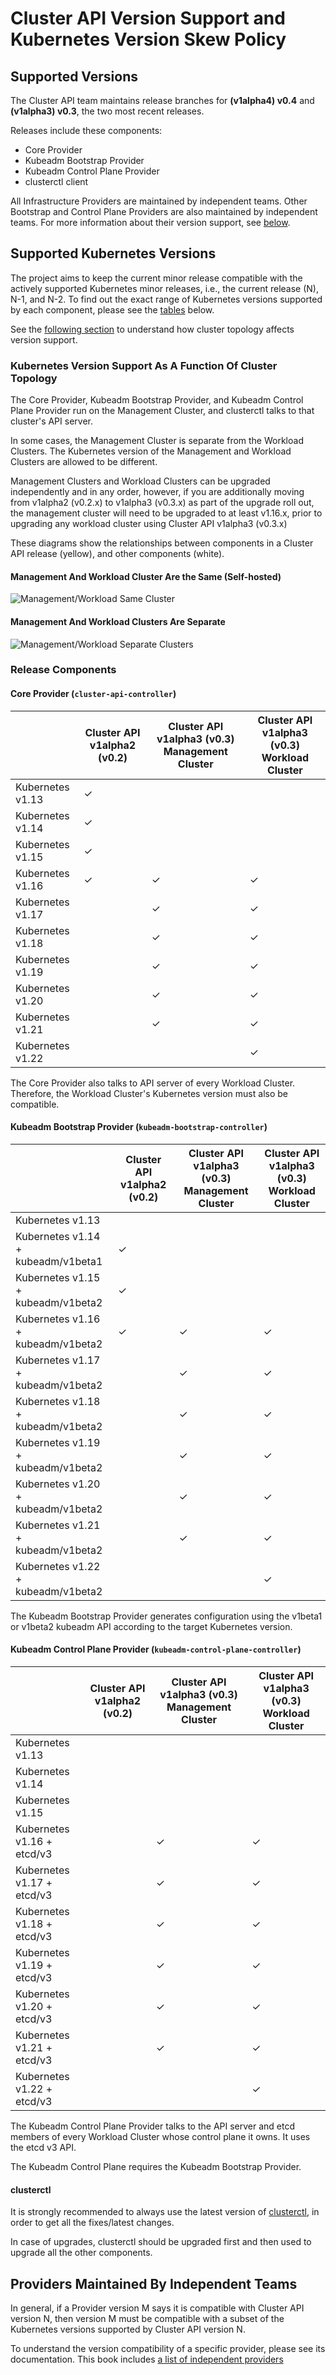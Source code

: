# Cluster API Version Support and Kubernetes Version Skew Policy

## Supported Versions

The Cluster API team maintains release branches for **(v1alpha4) v0.4** and **(v1alpha3) v0.3**, the two most recent releases.

Releases include these components:

- Core Provider
- Kubeadm Bootstrap Provider
- Kubeadm Control Plane Provider
- clusterctl client

All Infrastructure Providers are maintained by independent teams. Other Bootstrap and Control Plane Providers are also maintained by independent teams. For more information about their version support, see [below](#providers-maintained-by-independent-teams).

## Supported Kubernetes Versions

The project aims to keep the current minor release compatible with the actively supported Kubernetes minor releases, i.e., the current release (N), N-1, and N-2. To find out the exact range of Kubernetes versions supported by each  component, please see the [tables](#release-components) below.

See the [following section](#kubernetes-version-support-as-a-function-of-cluster-topology) to understand how cluster topology affects version support.

### Kubernetes Version Support As A Function Of Cluster Topology

The Core Provider, Kubeadm Bootstrap Provider, and Kubeadm Control Plane Provider run on the Management Cluster, and clusterctl talks to that cluster's API server.

In some cases, the Management Cluster is separate from the Workload Clusters. The Kubernetes version of the Management and Workload Clusters are allowed to be different.

Management Clusters and Workload Clusters can be upgraded independently and in any order, however, if you are additionally moving from
v1alpha2 (v0.2.x) to v1alpha3 (v0.3.x) as part of the upgrade roll out, the management cluster will need to be upgraded to at least v1.16.x,
prior to upgrading any workload cluster using Cluster API v1alpha3 (v0.3.x)

These diagrams show the relationships between components in a Cluster API release (yellow), and other components (white).

#### Management And Workload Cluster Are the Same (Self-hosted)

![Management/Workload Same Cluster](../images/management-workload-same-cluster.png)

#### Management And Workload Clusters Are Separate

![Management/Workload Separate Clusters](../images/management-workload-separate-clusters.png)

### Release Components

#### Core Provider (`cluster-api-controller`)

|                  | Cluster API v1alpha2 (v0.2) | Cluster API v1alpha3 (v0.3) Management Cluster | Cluster API v1alpha3 (v0.3) Workload Cluster   |
| ---------------- | --------------------------- | ---------------------------------------------- | ---------------------------------------------- |
| Kubernetes v1.13 | ✓                           |                                                |                                                |
| Kubernetes v1.14 | ✓                           |                                                |                                                |
| Kubernetes v1.15 | ✓                           |                                                |                                                |
| Kubernetes v1.16 | ✓                           | ✓                                              | ✓                                              |
| Kubernetes v1.17 |                             | ✓                                              | ✓                                              |
| Kubernetes v1.18 |                             | ✓                                              | ✓                                              |
| Kubernetes v1.19 |                             | ✓                                              | ✓                                              |
| Kubernetes v1.20 |                             | ✓                                              | ✓                                              |
| Kubernetes v1.21 |                             | ✓                                              | ✓                                              |
| Kubernetes v1.22 |                             |                                                | ✓                                              |

The Core Provider also talks to API server of every Workload Cluster. Therefore, the Workload Cluster's Kubernetes version must also be compatible.

#### Kubeadm Bootstrap Provider (`kubeadm-bootstrap-controller`)

|                                    | Cluster API v1alpha2 (v0.2) | Cluster API v1alpha3 (v0.3) Management Cluster | Cluster API v1alpha3 (v0.3) Workload Cluster   |
| ---------------------------------- | --------------------------- | ---------------------------------------------- | ---------------------------------------------- |
| Kubernetes v1.13                   |                             |                                                |                                                |
| Kubernetes v1.14 + kubeadm/v1beta1 | ✓                           |                                                |                                                |
| Kubernetes v1.15 + kubeadm/v1beta2 | ✓                           |                                                |                                                |
| Kubernetes v1.16 + kubeadm/v1beta2 | ✓                           | ✓                                              | ✓                                              |
| Kubernetes v1.17 + kubeadm/v1beta2 |                             | ✓                                              | ✓                                              |
| Kubernetes v1.18 + kubeadm/v1beta2 |                             | ✓                                              | ✓                                              |
| Kubernetes v1.19 + kubeadm/v1beta2 |                             | ✓                                              | ✓                                              |
| Kubernetes v1.20 + kubeadm/v1beta2 |                             | ✓                                              | ✓                                              |
| Kubernetes v1.21 + kubeadm/v1beta2 |                             | ✓                                              | ✓                                              |
| Kubernetes v1.22 + kubeadm/v1beta2 |                             |                                                | ✓                                              |

The Kubeadm Bootstrap Provider generates configuration using the v1beta1 or v1beta2 kubeadm API
according to the target Kubernetes version.

#### Kubeadm Control Plane Provider (`kubeadm-control-plane-controller`)

|                            | Cluster API v1alpha2 (v0.2) | Cluster API v1alpha3 (v0.3) Management Cluster | Cluster API v1alpha3 (v0.3) Workload Cluster   |
| -------------------------- | --------------------------- | ---------------------------------------------- | ---------------------------------------------- |
| Kubernetes v1.13           |                             |                                                |                                                |
| Kubernetes v1.14           |                             |                                                |                                                |
| Kubernetes v1.15           |                             |                                                |                                                |
| Kubernetes v1.16 + etcd/v3 |                             | ✓                                              | ✓                                              |
| Kubernetes v1.17 + etcd/v3 |                             | ✓                                              | ✓                                              |
| Kubernetes v1.18 + etcd/v3 |                             | ✓                                              | ✓                                              |
| Kubernetes v1.19 + etcd/v3 |                             | ✓                                              | ✓                                              |
| Kubernetes v1.20 + etcd/v3 |                             | ✓                                              | ✓                                              |
| Kubernetes v1.21 + etcd/v3 |                             | ✓                                              | ✓                                              |
| Kubernetes v1.22 + etcd/v3 |                             |                                                | ✓                                              |

The Kubeadm Control Plane Provider talks to the API server and etcd members of every Workload Cluster whose control plane it owns. It uses the etcd v3 API.

The Kubeadm Control Plane requires the Kubeadm Bootstrap Provider.

#### clusterctl

It is strongly recommended to always use the latest version of [clusterctl](../clusterctl/overview.md), in order to
get all the fixes/latest changes.

In case of upgrades, clusterctl should be upgraded first and then used to upgrade all the other components.

## Providers Maintained By Independent Teams

In general, if a Provider version M says it is compatible with Cluster API version N, then version M must be compatible with a subset of the Kubernetes versions supported by Cluster API version N.

To understand the version compatibility of a specific provider, please see its documentation. This book includes [a list of independent providers](providers.md)

